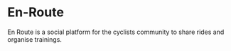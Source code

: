 # En-Route
En Route is a social platform for the cyclists community to share rides and organise trainings.
